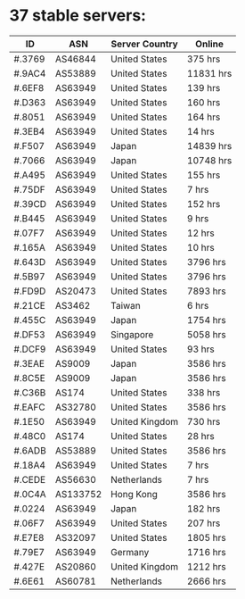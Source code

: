 # 37 stable servers:

| ID | ASN | Server Country | Online |
| ------ | ------ | ------ | ------ |
| #.3769 | AS46844 | United States | 375 hrs |
| #.9AC4 | AS53889 | United States | 11831 hrs |
| #.6EF8 | AS63949 | United States | 139 hrs |
| #.D363 | AS63949 | United States | 160 hrs |
| #.8051 | AS63949 | United States | 164 hrs |
| #.3EB4 | AS63949 | United States | 14 hrs |
| #.F507 | AS63949 | Japan | 14839 hrs |
| #.7066 | AS63949 | Japan | 10748 hrs |
| #.A495 | AS63949 | United States | 155 hrs |
| #.75DF | AS63949 | United States | 7 hrs |
| #.39CD | AS63949 | United States | 152 hrs |
| #.B445 | AS63949 | United States | 9 hrs |
| #.07F7 | AS63949 | United States | 12 hrs |
| #.165A | AS63949 | United States | 10 hrs |
| #.643D | AS63949 | United States | 3796 hrs |
| #.5B97 | AS63949 | United States | 3796 hrs |
| #.FD9D | AS20473 | United States | 7893 hrs |
| #.21CE | AS3462 | Taiwan | 6 hrs |
| #.455C | AS63949 | Japan | 1754 hrs |
| #.DF53 | AS63949 | Singapore | 5058 hrs |
| #.DCF9 | AS63949 | United States | 93 hrs |
| #.3EAE | AS9009 | Japan | 3586 hrs |
| #.8C5E | AS9009 | Japan | 3586 hrs |
| #.C36B | AS174 | United States | 338 hrs |
| #.EAFC | AS32780 | United States | 3586 hrs |
| #.1E50 | AS63949 | United Kingdom | 730 hrs |
| #.48C0 | AS174 | United States | 28 hrs |
| #.6ADB | AS53889 | United States | 3586 hrs |
| #.18A4 | AS63949 | United States | 7 hrs |
| #.CEDE | AS56630 | Netherlands | 7 hrs |
| #.0C4A | AS133752 | Hong Kong | 3586 hrs |
| #.0224 | AS63949 | Japan | 182 hrs |
| #.06F7 | AS63949 | United States | 207 hrs |
| #.E7E8 | AS32097 | United States | 1805 hrs |
| #.79E7 | AS63949 | Germany | 1716 hrs |
| #.427E | AS20860 | United Kingdom | 1212 hrs |
| #.6E61 | AS60781 | Netherlands | 2666 hrs |

